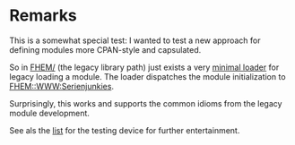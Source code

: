 # Remarks

This is a somewhat special test: I wanted to test a new approach for defining modules more CPAN-style and capsulated.

So in [FHEM/](FHEM/) (the legacy library path) just exists a very [minimal loader](FHEM/98_Serienjunkies.pm) for legacy loading a module. The loader dispatches the module initialization to [FHEM::WWW:Serienjunkies](lib/FHEM/WWW/Serienjunkies.pm).

Surprisingly, this works and supports the common idioms from the legacy module development.

See als the [list](device-list.md) for the testing device for further entertainment.